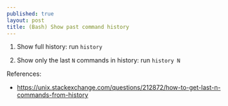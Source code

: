 ```yaml
---
published: true
layout: post
title: (Bash) Show past command history
---
```


1.  Show full history: run `history`


2.  Show only the last `N` commands in history: run `history N`


References:
- <https://unix.stackexchange.com/questions/212872/how-to-get-last-n-commands-from-history>
